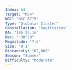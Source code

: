 ```yaml
---
Index: 54
Target: "M54"
NGC: "NGC 6715"
Type: "Globular Cluster"
Constellation: "Sagittarius"
RA: "18h 55.1m"
Dec: "-30°29"
Magnitude: "7.6"
Size: "9.1"
DistanceLy: "82,800"
Season: "Summer"
Difficulty: "Moderate"
---
```

